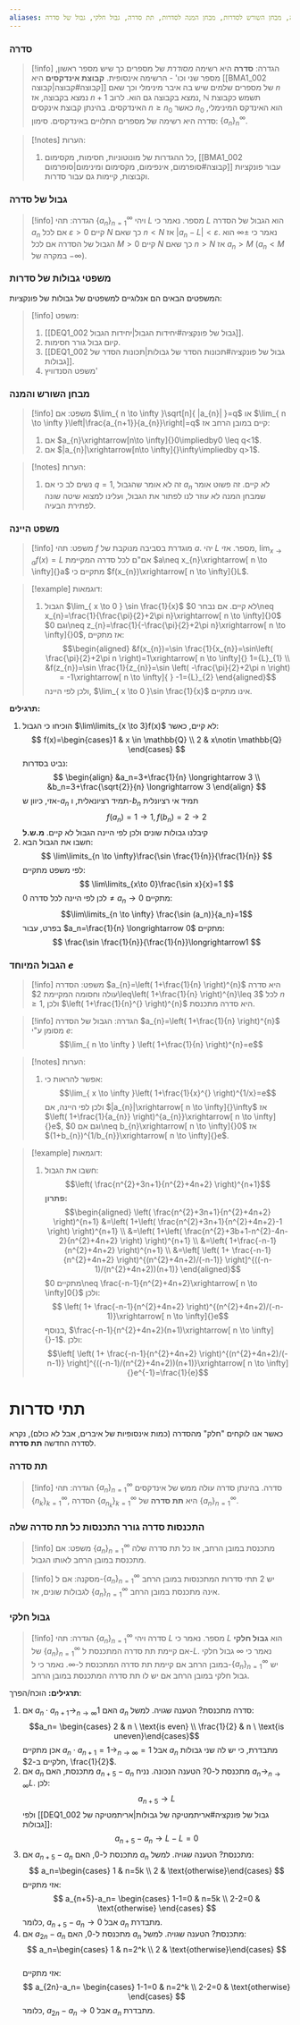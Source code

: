 ```yaml
---
aliases: סדרה, היינה, מבחן השורש לסדרות, מבחן המנה לסדרות, תת סדרה, גבול חלקי, גבול של סדרה
---
```


### סדרה
>[!info] הגדרה:
>**סדרה** היא רשימה *מסודרת* של מספרים כך שיש מספר ראשון, מספר שני וכו' - הרשימה אינסופית.
>**קבוצת אינדקסים** היא [[BMA1_002 קבוצה#קבוצה|קבוצה]] של מספרים שלמים שיש בה איבר מינימלי וכך שאם $n$ נמצא בקבוצה, אז $n+1$ נמצא בקבוצה גם הוא. לרוב, $\mathbb{N}$ תשמש כקבוצת האינדקסים.
>בהינתן קבוצת אינקסים $n\geq {n}_{0}$ כאשר ${n}_{0}$ הוא האינדקס המינימלי, סדרה היא רשימה של מספרים התלויים באינדקסים. סימון: $\{ a_{n} \}_{n}^{\infty}$.

>[!notes] הערות:
>1. כל ההגדרות של מונוטוניות, חסימות, מקסימום, [[BMA1_002 קבוצה#סופרמום, אינפימום, מקסימום ומינימום|סופרמום]] עבור פונקציות וקבוצות, קיימות גם עבור סדרות.

### גבול של סדרה
>[!info] הגדרה:
>תהי $\{ a_{n} \}_{n=1}^{\infty}$ ויהי $L$ מספר. נאמר כי $L$ הוא הגבול של הסדרה $a_{n}$ אם לכל $\varepsilon>0$ קיים $N$ כך שאם $n<N$ אז $|a_{n}-L|<\varepsilon$.
>נאמר כי $\pm\infty$ הוא הגבול של הסדרה אם לכל $M>0$ קיים $N$ כך שאם $n>N$ אז $a_{n}>M$ ($a_{n}<M$ במקרה של $-\infty$).

### משפטי גבולות של סדרות
המשפטים הבאים הם אנלוגיים למשפטים של גבולות של פונקציות:
>[!info] משפט:
>1. [[DEQ1_002 גבול של פונקציה#יחידות הגבול|יחידות הגבול]].
>2. קיום גבול גורר חסימות.
>3. [[DEQ1_002 גבול של פונקציה#תכונות הסדר של גבולות|תכונות הסדר של גבולות]].
>4. משפט הסנדוויץ'

### מבחן השורש והמנה
>[!info] משפט:
אם $\lim_{ n \to \infty }\sqrt[n]{ |a_{n}| }=q$ או $\lim_{ n \to \infty }\left|\frac{a_{n+1}}{a_{n}}\right|=q$ קיים במובן הרחב אז:
> 1. אם $a_{n}\xrightarrow[n\to \infty]{}0\impliedby0 \leq q<1$.
> 2. אם $|a_{n}|\xrightarrow[n\to \infty]{}\infty\impliedby q>1$.

>[!notes] הערות:
>1. נשים לב כי אם $q=1$, זה לא אומר שהגבול $a_{n}$ לא קיים. זה פשוט אומר שמבחן המנה לא עוזר לנו לפתור את הגבול, ועלינו למצוא שיטה שונה לפתירת הבעיה.

### משפט היינה
>[!info] משפט:
>תהי $f$ מוגדרת בסביבה מנוקבת של $a$. יהי $L$ מספר. אזי, $\lim_{ x \to a }f(x)=L$ אם"ם לכל סדרה המקיימת $a\neq x_{n}\xrightarrow[ n \to \infty]{}a$ מתקיים כי $f(x_{n})\xrightarrow[ n \to \infty]{}L$.

>[!example] דוגמאות:
>1. הגבול $\lim_{ x \to 0 } \sin \frac{1}{x}$ לא קיים.
>	אם נבחר $0\neq x_{n}=\frac{1}{\frac{\pi}{2}+2\pi n}\xrightarrow[ n \to \infty]{}0$ וגם $0\neq z_{n}=\frac{1}{-\frac{\pi}{2}+2\pi n}\xrightarrow[ n \to \infty]{}0$, אז מתקיים:
>	$$\begin{aligned}
&f(x_{n})=\sin \frac{1}{x_{n}}=\sin\left( \frac{\pi}{2}+2\pi n \right)=1\xrightarrow[ n \to \infty]{} 1={L}_{1} \\
&f(z_{n})=\sin \frac{1}{z_{n}}=\sin \left( -\frac{\pi}{2}+2\pi n \right) = -1\xrightarrow[ n \to \infty]{ } -1={L}_{2}
\end{aligned}$$
ולכן לפי היינה, $\lim_{ x \to 0 }\sin \frac{1}{x}$ אינו מתקיים.


**תרגילים:**
1. הוכיחו כי הגבול $\lim\limits_{x \to 3}f(x)$ לא קיים, כאשר:
    $$
    f(x)=\begin{cases}1 & x \in \mathbb{Q} \\ 2 & x\notin \mathbb{Q} \end{cases}
    $$
    נביט בסדרות:
    $$
    \begin{align}
&a_n=3+\frac{1}{n} \longrightarrow 3 \\ &b_n=3+\frac{\sqrt{2}}{n} \longrightarrow 3
\end{align}
    $$
    אזי, כיוון ש-$a_n$ תמיד רציונאלית, ו-$b_n$ תמיד אי רציונלית
    $$
    f(a_n)=1 \longrightarrow 1, f(b_n)=2 \longrightarrow 2
    $$
    קיבלנו גבולות שונים ולכן לפי היינה הגבול לא קיים.
    **מ.ש.ל**
3. חשבו את הגבול הבא:
    $$
    \lim\limits_{n \to \infty}\frac{\sin \frac{1}{n}}{\frac{1}{n}}
    $$
    לפי משפט מתקיים:
    $$
     \lim\limits_{x\to 0}\frac{\sin x}{x}=1
    $$
    לכן לפי היינה לכל סדרה $0\ne  a_n \longrightarrow 0$ מתקיים:
    $$\lim\limits_{n \to \infty} \frac{\sin (a_n)}{a_n}=1$$
    בפרט, עבור $a_n=\frac{1}{n} \longrightarrow 0$ מתקיים:
    $$
    \frac{\sin \frac{1}{n}}{\frac{1}{n}}\longrightarrow1
    $$

### הגבול המיוחד $e$
>[!info] משפט:
>הסדרה $a_{n}=\left( 1+\frac{1}{n} \right)^{n}$ היא סדרה עולה וחסומה המקיימת $2\leq\left( 1+\frac{1}{n} \right)^{n}\leq 3$ לכל $n\geq 1$, ולכן $\left( 1+\frac{1}{n}^{} \right)^{n}$ היא סדרה מתכנסת.

>[!info] הגדרה:
>הגבול של הסדרה $a_{n}=\left( 1+\frac{1}{n} \right)^{n}$ מסומן ע"י $e$:
>$$\lim_{ n \to \infty } \left( 1+\frac{1}{n} \right)^{n}=e$$

>[!notes] הערות:
>1. אפשר להראות כי:
>	$$\lim_{ x \to \infty }\left( 1+\frac{1}{x}^{} \right)^{1/x}=e$$
>	ולכן לפי היינה, אם $|a_{n}|\xrightarrow[ n \to \infty]{}\infty$ אז $\left( 1+\frac{1}{a_{n}} \right)^{a_{n}}\xrightarrow[ n \to \infty]{}e$,
>	וגם אם $0\neq b_{n}\xrightarrow[ n \to \infty]{}0$ אז $(1+b_{n})^{1/b_{n}}\xrightarrow[ n \to \infty]{}e$.

>[!example] דוגמאות:
>1. חשבו את הגבול:
>	$$\left( \frac{n^{2}+3n+1}{n^{2}+4n+2} \right)^{n+1}$$
>	**פתרון:**
>	$$\begin{aligned}
\left( \frac{n^{2}+3n+1}{n^{2}+4n+2} \right)^{n+1} &=\left( 1+\left( \frac{n^{2}+3n+1}{n^{2}+4n+2}-1 \right) \right)^{n+1} \\
&=\left( 1+\left( \frac{n^{2}+3b+1-n^{2}-4n-2}{n^{2}+4n+2} \right) \right)^{n+1} \\
&=\left( 1+\frac{-n-1}{n^{2}+4n+2} \right)^{n+1} \\
&=\left[ \left( 1+ \frac{-n-1}{n^{2}+4n+2} \right)^{(n^{2}+4n+2)/(-n-1)} \right]^{((-n-1)/(n^{2}+4n+2))(n+1)}
\end{aligned}$$
> מתקיים $0\neq \frac{-n-1}{n^{2}+4n+2}\xrightarrow[ n \to \infty]0{}$ ולכן:
>	$$
\left( 1+ \frac{-n-1}{n^{2}+4n+2} \right)^{(n^{2}+4n+2)/(-n-1)}\xrightarrow[ n \to \infty]{}e$$
>	בנוסף, $\frac{-n-1}{n^{2}+4n+2}(n+1)\xrightarrow[ n \to \infty]{}-1$. ולכן:
>	$$\left[ \left( 1+ \frac{-n-1}{n^{2}+4n+2} \right)^{(n^{2}+4n+2)/(-n-1)} \right]^{((-n-1)/(n^{2}+4n+2))(n+1)}\xrightarrow[ n \to \infty]{}e^{-1}=\frac{1}{e}$$


# תתי סדרות
כאשר אנו לוקחים "חלק" מהסדרה (כמות אינסופיות של איברים, אבל לא כולם), נקרא לסדרה החדשה **תת סדרה**.
### תת סדרה
>[!info] הגדרה:
> תהי $\{ a_{n} \}_{n=1}^{\infty}$ סדרה. בהינתן סדרה עולה ממש של אינדקסים $\{ n_{k} \}_{k=1}^{\infty}$, הסדרה $\{ a_{n_{k}} \}_{k=1}^{\infty}$ היא **תת סדרה** של $\{ a_{n} \}_{n=1}^{\infty}$.

### התכנסות סדרה גורר התכנסות כל תת סדרה שלה
>[!info] משפט:
>אם $\{ a_{n} \}_{n=1}^{\infty}$ מתכנסת במובן הרחב, אז כל תת סדרה שלה מתכנסת במובן הרחב לאותו הגבול.

>[!info] מסקנה:
>אם ל-$\{ a_{n} \}_{n=1}^{\infty}$ יש 2 תתי סדרות המתכנסות במובן הרחב לגבולות שונים, אז $\{ a_{n} \}_{n=1}^{\infty}$ אינה מתכנסת במובן הרחב.

### גבול חלקי
>[!info] הגדרה:
>תהי $\{ a_{n} \}_{n=1}^{\infty}$ סדרה ויהי $L$ מספר. נאמר כי $L$ הוא **גבול חלקי** של $\{ a_{n} \}_{n=1}^{\infty}$ אם קיימת תת סדרה המתכנסת ל-$L$.
>נאמר כי $\infty$ גבול חלקי במובן הרחב אם קיימת תת סדרה המתכנסת ל-$\infty$. נאמר כי ל-$\{ a_{n} \}_{n=1}^{\infty}$ יש גבול חלקי במובן הרחב אם יש לו תת סדרה המתכנסת במובן הרחב.

**תרגילים:** הוכח/הפרך:
1. אם $a_n \cdot a_{n+1}\longrightarrow_{n \to \infty}1$ האם $a_n$ סדרה מתכנסת?
	הטענה שגויה. למשל:
    $$a_n= \begin{cases} 2 & n  \ \text{is even} \\ \frac{1}{2} & n \ \text{is uneven}\end{cases}$$
	אכן מתקיים $a_n \cdot a_{n+1} = 1\longrightarrow_{n \to \infty}=1$ אבל $a_n$ מתבדרת, כי יש לה שני גבולות חלקיים ב-$2, \frac{1}{2}$.
2. אם $a_n$ מתכנסת, האם $a_{n+5}-a_n$ מתכנסת ל-$0$?
    הטענה הנכונה. נניח $a_n \longrightarrow_{n \to \infty}L$. לכן:
    $$a_{n+5}\rightarrow L$$
    ולפי [[DEQ1_002 גבול של פונקציה#אריתמטיקה של גבולות|אריתמטיקה של גבולות]]:
    $$a_{n+5}-a_n \rightarrow L -L=0$$
3. אם $a_{n+5}-a_n$ מתכנסת ל-$0$, האם $a_n$ מתכנסת?
    הטענה שגויה. למשל:  
    $$
    a_n=\begin{cases} 1 & n=5k \\ 2 & \text{otherwise}\end{cases}
    $$
    אזי מתקיים: 
    $$
    a_{n+5}-a_n= \begin{cases} 1-1=0 & n=5k \\ 2-2=0 & \text{otherwise} \end{cases}
    $$
    כלומר, $a_{n+5}-a_n\rightarrow0$ אבל $a_n$ מתבדרת. 
4. אם $a_{2n}-a_n$ מתכנסת ל-$0$, האם $a_n$ מתכנסת?
    הטענה שגויה. למשל:
    $$
    a_n=\begin{cases} 1 & n=2^k \\ 2 & \text{otherwise}\end{cases}
    $$  
    אזי מתקיים: 
    $$
    a_{2n}-a_n= \begin{cases} 1-1=0 & n=2^k \\ 2-2=0 & \text{otherwise} \end{cases}
    $$ 
    כלומר, $a_{2n}-a_n\rightarrow0$ אבל $a_n$ מתבדרת.